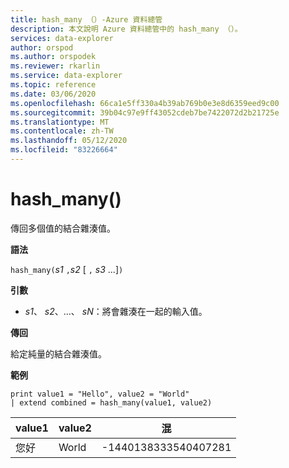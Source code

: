 ```yaml
---
title: hash_many （）-Azure 資料總管
description: 本文說明 Azure 資料總管中的 hash_many （）。
services: data-explorer
author: orspod
ms.author: orspodek
ms.reviewer: rkarlin
ms.service: data-explorer
ms.topic: reference
ms.date: 03/06/2020
ms.openlocfilehash: 66ca1e5ff330a4b39ab769b0e3e8d6359eed9c00
ms.sourcegitcommit: 39b04c97e9ff43052cdeb7be7422072d2b21725e
ms.translationtype: MT
ms.contentlocale: zh-TW
ms.lasthandoff: 05/12/2020
ms.locfileid: "83226664"
---
```

# <a name="hash_many"></a>hash_many()

傳回多個值的結合雜湊值。

**語法**

`hash_many(`*s1* `,`*s2* [ `,` *s3* ...]`)`

**引數**

* *s1*、 *s2*、...、 *sN*：將會雜湊在一起的輸入值。

**傳回**

給定純量的結合雜湊值。

**範例**

<!-- csl: https://help.kusto.windows.net/Samples -->
```kusto
print value1 = "Hello", value2 = "World"
| extend combined = hash_many(value1, value2)
```

|value1|value2|混|
|---|---|---|
|您好|World|-1440138333540407281|
